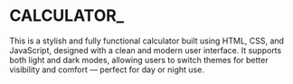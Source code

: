 # CALCULATOR_
This is a stylish and fully functional calculator built using HTML, CSS, and JavaScript, designed with a clean and modern user interface. It supports both light and dark modes, allowing users to switch themes for better visibility and comfort — perfect for day or night use.
